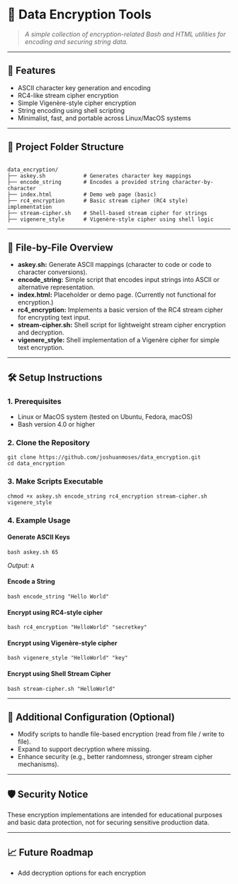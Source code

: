 <!DOCTYPE html>
<html lang="en">
<head>
  <meta charset="UTF-8">
</head>
<body>

<h1>🔐 Data Encryption Tools</h1>

<blockquote>
  <em>A simple collection of encryption-related Bash and HTML utilities for encoding and securing string data.</em>
</blockquote>

<hr>

<h2>🚀 Features</h2>

<ul>
  <li>ASCII character key generation and encoding</li>
  <li>RC4-like stream cipher encryption</li>
  <li>Simple Vigenère-style cipher encryption</li>
  <li>String encoding using shell scripting</li>
  <li>Minimalist, fast, and portable across Linux/MacOS systems</li>
</ul>

<hr>

<h2>📂 Project Folder Structure</h2>

<pre><code>
data_encryption/
├── askey.sh            # Generates character key mappings
├── encode_string       # Encodes a provided string character-by-character
├── index.html          # Demo web page (basic)
├── rc4_encryption      # Basic stream cipher (RC4 style) implementation
├── stream-cipher.sh    # Shell-based stream cipher for strings
├── vigenere_style      # Vigenère-style cipher using shell logic
</code></pre>

<hr>

<h2>📜 File-by-File Overview</h2>

<ul>
  <li><strong>askey.sh:</strong> Generate ASCII mappings (character to code or code to character conversions).</li>
  <li><strong>encode_string:</strong> Simple script that encodes input strings into ASCII or alternative representation.</li>
  <li><strong>index.html:</strong> Placeholder or demo page. (Currently not functional for encryption.)</li>
  <li><strong>rc4_encryption:</strong> Implements a basic version of the RC4 stream cipher for encrypting text input.</li>
  <li><strong>stream-cipher.sh:</strong> Shell script for lightweight stream cipher encryption and decryption.</li>
  <li><strong>vigenere_style:</strong> Shell implementation of a Vigenère cipher for simple text encryption.</li>
</ul>

<hr>

<h2>🛠 Setup Instructions</h2>

<h3>1. Prerequisites</h3>

<ul>
  <li>Linux or MacOS system (tested on Ubuntu, Fedora, macOS)</li>
  <li>Bash version 4.0 or higher</li>
</ul>

<h3>2. Clone the Repository</h3>

<pre><code>git clone https://github.com/joshuanmoses/data_encryption.git
cd data_encryption
</code></pre>

<h3>3. Make Scripts Executable</h3>

<pre><code>chmod +x askey.sh encode_string rc4_encryption stream-cipher.sh vigenere_style
</code></pre>

<h3>4. Example Usage</h3>

<h4>Generate ASCII Keys</h4>

<pre><code>bash askey.sh 65
</code></pre>
<em>Output:</em> `A`

<h4>Encode a String</h4>

<pre><code>bash encode_string "Hello World"
</code></pre>

<h4>Encrypt using RC4-style cipher</h4>

<pre><code>bash rc4_encryption "HelloWorld" "secretkey"
</code></pre>

<h4>Encrypt using Vigenère-style cipher</h4>

<pre><code>bash vigenere_style "HelloWorld" "key"
</code></pre>

<h4>Encrypt using Shell Stream Cipher</h4>

<pre><code>bash stream-cipher.sh "HelloWorld"
</code></pre>

<hr>

<h2>🧹 Additional Configuration (Optional)</h2>

<ul>
  <li>Modify scripts to handle file-based encryption (read from file / write to file).</li>
  <li>Expand to support decryption where missing.</li>
  <li>Enhance security (e.g., better randomness, stronger stream cipher mechanisms).</li>
</ul>

<hr>

<h2>🛡️ Security Notice</h2>

<p>These encryption implementations are intended for educational purposes and basic data protection, not for securing sensitive production data.</p>

<hr>

<h2>📈 Future Roadmap</h2>

<ul>
  <li>Add decryption options for each encryption
